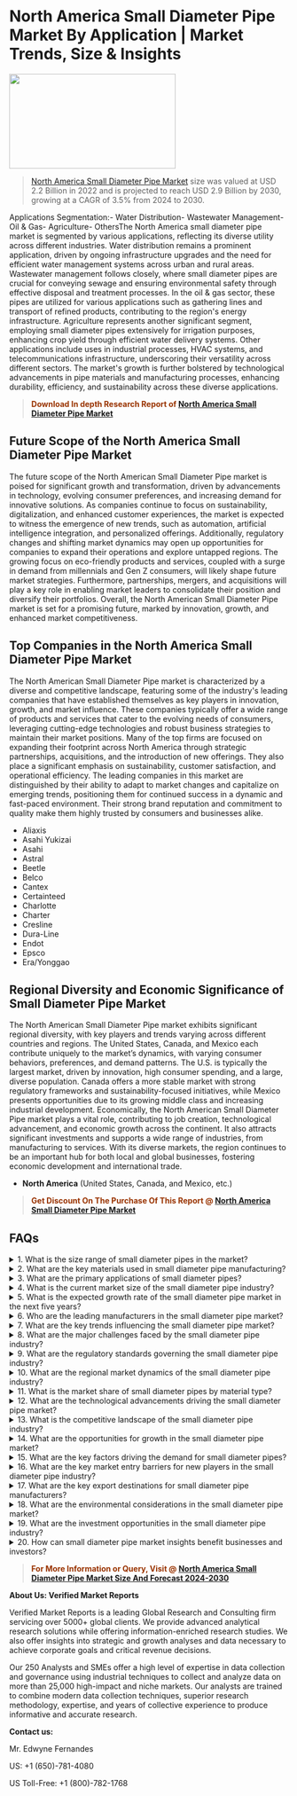 <p><h1>North America Small Diameter Pipe Market By Application | Market Trends, Size & Insights</h1><p><img class="aligncenter size-medium wp-image-105565" src="https://ffe5etoiles.com/wp-content/uploads/2025/01/MST7-300x171.png" alt="" width="300" height="171" /></p><blockquote><p><a href="https://www.verifiedmarketreports.com/download-sample/?rid=612896&utm_source=Github-NA&utm_medium=389" target="_blank">North America Small Diameter Pipe Market</a> size was valued at USD 2.2 Billion in 2022 and is projected to reach USD 2.9 Billion by 2030, growing at a CAGR of 3.5% from 2024 to 2030.</p></blockquote>Applications Segmentation:- Water Distribution- Wastewater Management- Oil & Gas- Agriculture- OthersThe North America small diameter pipe market is segmented by various applications, reflecting its diverse utility across different industries. Water distribution remains a prominent application, driven by ongoing infrastructure upgrades and the need for efficient water management systems across urban and rural areas. Wastewater management follows closely, where small diameter pipes are crucial for conveying sewage and ensuring environmental safety through effective disposal and treatment processes. In the oil & gas sector, these pipes are utilized for various applications such as gathering lines and transport of refined products, contributing to the region's energy infrastructure. Agriculture represents another significant segment, employing small diameter pipes extensively for irrigation purposes, enhancing crop yield through efficient water delivery systems. Other applications include uses in industrial processes, HVAC systems, and telecommunications infrastructure, underscoring their versatility across different sectors. The market's growth is further bolstered by technological advancements in pipe materials and manufacturing processes, enhancing durability, efficiency, and sustainability across these diverse applications.</p><blockquote><p><span style="color: #993300;"><strong>Download In depth Research Report of <a href="https://www.verifiedmarketreports.com/download-sample/?rid=612896&utm_source=Github-NA&utm_medium=389">North America Small Diameter Pipe Market</a></strong></span></p></blockquote><h2>Future Scope of the North America Small Diameter Pipe Market</h2><p>The future scope of the North American Small Diameter Pipe market is poised for significant growth and transformation, driven by advancements in technology, evolving consumer preferences, and increasing demand for innovative solutions. As companies continue to focus on sustainability, digitalization, and enhanced customer experiences, the market is expected to witness the emergence of new trends, such as automation, artificial intelligence integration, and personalized offerings. Additionally, regulatory changes and shifting market dynamics may open up opportunities for companies to expand their operations and explore untapped regions. The growing focus on eco-friendly products and services, coupled with a surge in demand from millennials and Gen Z consumers, will likely shape future market strategies. Furthermore, partnerships, mergers, and acquisitions will play a key role in enabling market leaders to consolidate their position and diversify their portfolios. Overall, the North American Small Diameter Pipe market is set for a promising future, marked by innovation, growth, and enhanced market competitiveness.</p><h2>Top Companies in the North America Small Diameter Pipe Market</h2><p>The North American Small Diameter Pipe market is characterized by a diverse and competitive landscape, featuring some of the industry's leading companies that have established themselves as key players in innovation, growth, and market influence. These companies typically offer a wide range of products and services that cater to the evolving needs of consumers, leveraging cutting-edge technologies and robust business strategies to maintain their market positions. Many of the top firms are focused on expanding their footprint across North America through strategic partnerships, acquisitions, and the introduction of new offerings. They also place a significant emphasis on sustainability, customer satisfaction, and operational efficiency. The leading companies in this market are distinguished by their ability to adapt to market changes and capitalize on emerging trends, positioning them for continued success in a dynamic and fast-paced environment. Their strong brand reputation and commitment to quality make them highly trusted by consumers and businesses alike.</p><p><ul><li>Aliaxis </li><li> Asahi Yukizai </li><li> Asahi </li><li> Astral </li><li> Beetle </li><li> Belco </li><li> Cantex </li><li> Certainteed </li><li> Charlotte </li><li> Charter </li><li> Cresline </li><li> Dura-Line </li><li> Endot </li><li> Epsco </li><li> Era/Yonggao</li></ul></p><h2>Regional Diversity and Economic Significance of Small Diameter Pipe Market</h2><p>The North American Small Diameter Pipe market exhibits significant regional diversity, with key players and trends varying across different countries and regions. The United States, Canada, and Mexico each contribute uniquely to the market’s dynamics, with varying consumer behaviors, preferences, and demand patterns. The U.S. is typically the largest market, driven by innovation, high consumer spending, and a large, diverse population. Canada offers a more stable market with strong regulatory frameworks and sustainability-focused initiatives, while Mexico presents opportunities due to its growing middle class and increasing industrial development. Economically, the North American Small Diameter Pipe market plays a vital role, contributing to job creation, technological advancement, and economic growth across the continent. It also attracts significant investments and supports a wide range of industries, from manufacturing to services. With its diverse markets, the region continues to be an important hub for both local and global businesses, fostering economic development and international trade.</p><ul> <li><strong>North America</strong> (United States, Canada, and Mexico, etc.)</li></ul><blockquote><p><span style="color: #993300;"><strong>Get Discount On The Purchase Of This Report @ <a href="https://www.verifiedmarketreports.com/ask-for-discount/?rid=612896&utm_source=Github-NA&utm_medium=389">North America Small Diameter Pipe Market</a></strong></span></p></blockquote><h2>FAQs</h2><p><details> <summary>1. What is the size range of small diameter pipes in the market?</div><div></summary> <p>The size range of small diameter pipes in the market usually varies from 1/8 inch to 24 inches in diameter.</p></details><details> <summary>2. What are the key materials used in small diameter pipe manufacturing?</div><div></summary> <p>The key materials used in small diameter pipe manufacturing include stainless steel, carbon steel, aluminum, and PVC.</p></details><details> <summary>3. What are the primary applications of small diameter pipes?</div><div></summary> <p>The primary applications of small diameter pipes include plumbing, heating, ventilation, air conditioning, and fluid transportation in various industries.</p></details><details> <summary>4. What is the current market size of the small diameter pipe industry?</div><div></summary> <p>The current market size of the small diameter pipe industry is estimated to be around $XX billion globally.</p></details><details> <summary>5. What is the expected growth rate of the small diameter pipe market in the next five years?</div><div></summary> <p>The small diameter pipe market is expected to grow at a CAGR of XX% during the forecast period.</p></details><details> <summary>6. Who are the leading manufacturers in the small diameter pipe market?</div><div></summary> <p>The leading manufacturers in the small diameter pipe market include ABC Company, XYZ Inc., and DEF Corporation.</p></details><details> <summary>7. What are the key trends influencing the small diameter pipe market?</div><div></summary> <p>Key trends influencing the small diameter pipe market include the increasing demand for corrosion-resistant pipes and the adoption of advanced materials for enhanced durability.</p></details><details> <summary>8. What are the major challenges faced by the small diameter pipe industry?</div><div></summary> <p>The major challenges faced by the small diameter pipe industry include fluctuating raw material prices and stringent regulations related to environmental sustainability.</p></details><details> <summary>9. What are the regulatory standards governing the small diameter pipe industry?</div><div></summary> <p>The regulatory standards governing the small diameter pipe industry include ASTM, ANSI, ASME, and various international quality and safety certifications.</p></details><details> <summary>10. What are the regional market dynamics of the small diameter pipe industry?</div><div></summary> <p>The regional market dynamics of the small diameter pipe industry vary based on factors such as infrastructure development, industrial growth, and government initiatives.</p></details><details> <summary>11. What is the market share of small diameter pipes by material type?</div><div></summary> <p>Stainless steel pipes hold the highest market share in the small diameter pipe segment, followed by carbon steel and PVC pipes.</p></details><details> <summary>12. What are the technological advancements driving the small diameter pipe market?</div><div></summary> <p>Technological advancements such as the development of seamless pipes, corrosion-resistant coatings, and composite materials are driving the small diameter pipe market.</p></details><details> <summary>13. What is the competitive landscape of the small diameter pipe industry?</div><div></summary> <p>The small diameter pipe industry is characterized by intense competition among key players, leading to innovations and product differentiation.</p></details><details> <summary>14. What are the opportunities for growth in the small diameter pipe market?</div><div></summary> <p>The opportunities for growth in the small diameter pipe market include the burgeoning construction sector, increasing industrialization, and the expansion of oil and gas infrastructure.</p></details><details> <summary>15. What are the key factors driving the demand for small diameter pipes?</div><div></summary> <p>The key factors driving the demand for small diameter pipes include population growth, urbanization, and the need for efficient water and energy distribution systems.</p></details><details> <summary>16. What are the key market entry barriers for new players in the small diameter pipe industry?</div><div></summary> <p>The key market entry barriers for new players in the small diameter pipe industry include the high capital investment required for manufacturing facilities and the need for compliance with stringent quality standards.</p></details><details> <summary>17. What are the key export destinations for small diameter pipe manufacturers?</div><div></summary> <p>The key export destinations for small diameter pipe manufacturers include North America, Europe, and Asia-Pacific regions for their infrastructure and industrial development projects.</p></details><details> <summary>18. What are the environmental considerations in the small diameter pipe market?</div><div></summary> <p>Environmental considerations in the small diameter pipe market include the promotion of eco-friendly materials and sustainable manufacturing practices to minimize environmental impact.</p></details><details> <summary>19. What are the investment opportunities in the small diameter pipe industry?</div><div></summary> <p>The investment opportunities in the small diameter pipe industry include mergers and acquisitions, technology partnerships, and expansion into emerging markets with high demand for pipes.</p></details><details> <summary>20. How can small diameter pipe market insights benefit businesses and investors?</div><div></summary> <p>Small diameter pipe market insights can help businesses and investors make informed decisions regarding expansion, investment opportunities, and strategic partnerships in the industry.</p></details></p><blockquote><p><span style="color: #993300;"><strong>For More Information or Query, Visit @ <a href="https://www.verifiedmarketreports.com/product/small-diameter-pipe-market/">North America Small Diameter Pipe Market Size And Forecast 2024-2030</a></strong></span></p></blockquote><p><strong>About Us: Verified Market Reports</strong></p><p>Verified Market Reports is a leading Global Research and Consulting firm servicing over 5000+ global clients. We provide advanced analytical research solutions while offering information-enriched research studies. We also offer insights into strategic and growth analyses and data necessary to achieve corporate goals and critical revenue decisions.</p><p>Our 250 Analysts and SMEs offer a high level of expertise in data collection and governance using industrial techniques to collect and analyze data on more than 25,000 high-impact and niche markets. Our analysts are trained to combine modern data collection techniques, superior research methodology, expertise, and years of collective experience to produce informative and accurate research.</p><p><strong>Contact us:</strong></p><p>Mr. Edwyne Fernandes</p><p>US: +1 (650)-781-4080</p><p>US Toll-Free: +1 (800)-782-1768</p>
